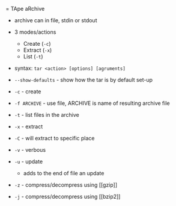 = TApe aRchive
- archive can in file, stdin or stdout

- 3 modes/actions
	- Create (`-c`)
	- Extract (`-x`)
	- List (`-t`)
- syntax: `tar <action> [options] [agruments]`

- `--show-defaults` - show how the tar is by default set-up
- `-c` - create
- `-f ARCHIVE` - use file, ARCHIVE is name of resulting archive file
- `-t` - list files in the archive
- `-x` - extract
- `-C` - will extract to specific place
- `-v` - verbous
- `-u` - update
	- adds to the end of file an update
- `-z` - compress/decompress using [[gzip]]
- `-j` - compress/decompress using [[bzip2]]